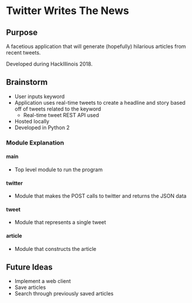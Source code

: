 # Twitter Writes The News

## Purpose
A facetious application that will generate (hopefully) hilarious articles from recent tweets.

Developed during HackIllinois 2018.

## Brainstorm
* User inputs keyword
* Application uses real-time tweets to create a headline and story based off of tweets related to the keyword
	* Real-time tweet REST API used
* Hosted locally
* Developed in Python 2

### Module Explanation
#### main
* Top level module to run the program

#### twitter
* Module that makes the POST calls to twitter and returns the JSON data

#### tweet
* Module that represents a single tweet

#### article
* Module that constructs the article

## Future Ideas
* Implement a web client
* Save articles
* Search through previously saved articles 
